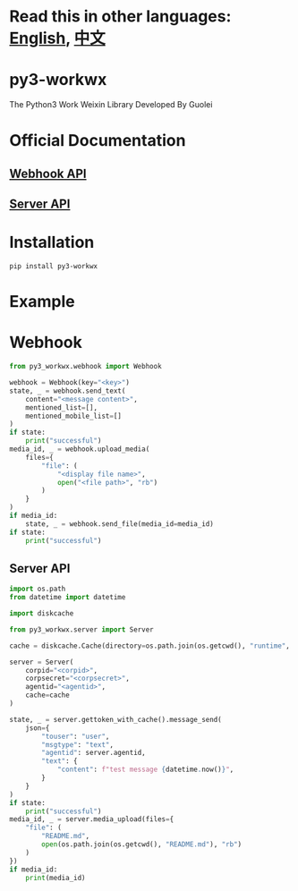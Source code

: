 # Read this in other languages: [English](https://github.com/guolei19850528/py3_workwx/blob/main/README.md), [中文](https://github.com/guolei19850528/py3_workwx/blob/main/README_zh.md)

# py3-workwx

The Python3 Work Weixin Library Developed By Guolei

# Official Documentation

## [Webhook API](https://developer.work.weixin.qq.com/document/path/91770)

## [Server API](https://developer.work.weixin.qq.com/document/path/90664)

# Installation

```shell
pip install py3-workwx
```

# Example

# Webhook

```python
from py3_workwx.webhook import Webhook

webhook = Webhook(key="<key>")
state, _ = webhook.send_text(
    content="<message content>",
    mentioned_list=[],
    mentioned_mobile_list=[]
)
if state:
    print("successful")
media_id, _ = webhook.upload_media(
    files={
        "file": (
            "<display file name>",
            open("<file path>", "rb")
        )
    }
)
if media_id:
    state, _ = webhook.send_file(media_id=media_id)
if state:
    print("successful")
```

## Server API

```python
import os.path
from datetime import datetime

import diskcache

from py3_workwx.server import Server

cache = diskcache.Cache(directory=os.path.join(os.getcwd(), "runtime", "diskcache", "default"))

server = Server(
    corpid="<corpid>",
    corpsecret="<corpsecret>",
    agentid="<agentid>",
    cache=cache
)

state, _ = server.gettoken_with_cache().message_send(
    json={
        "touser": "user",
        "msgtype": "text",
        "agentid": server.agentid,
        "text": {
            "content": f"test message {datetime.now()}",
        }
    }
)
if state:
    print("successful")
media_id, _ = server.media_upload(files={
    "file": (
        "README.md",
        open(os.path.join(os.getcwd(), "README.md"), "rb")
    )
})
if media_id:
    print(media_id)
```